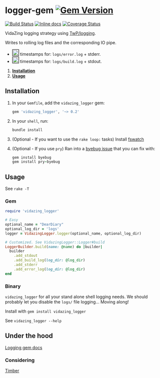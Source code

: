 # logger-gem [![Gem Version](https://badge.fury.io/rb/vidazing_logger.svg)](https://badge.fury.io/rb/vidazing_logger)

[![Build Status](https://travis-ci.org/VidaZing/logger_gem.svg?branch=master)](https://travis-ci.org/VidaZing/logger_gem)
[![Inline docs](http://inch-ci.org/github/VidaZing/logger_gem.svg?branch=master)](http://inch-ci.org/github/VidaZing/logger_gem)
[![Coverage Status](https://coveralls.io/repos/github/VidaZing/logger_gem/badge.png?branch=master)](https://coveralls.io/github/VidaZing/logger_gem?branch=master)

VidaZing logging strategy using [TwP/logging](https://github.com/TwP/logging).

Writes to rolling log files and the corresponding IO pipe.

* <img src="http://medyk.org/colors/ff8787.png" style="border: 1px solid black" width="20" height="20" /> timestamps for: `logs/error.log` + stderr.
* <img src="http://medyk.org/colors/87d7ff.png" style="border: 1px solid black" width="20" height="20" /> timestamps for: `logs/build.log` + stdout.

1. [**Installation**](#installation)
2. [**Usage**](#usage)

## Installation

1. In your `Gemfile`, add the `vidazing_logger` gem:

    ```ruby
    gem 'vidazing_logger', '~> 0.2'
    ```

2. In your `shell`, run:

    ```ruby
    bundle install
    ```

3. (Optional - If you want to use the `rake loop:` tasks) Install [fswatch](https://github.com/emcrisostomo/fswatch)

4. (Optional - If you use `pry`) Ran into a [byebug issue](https://github.com/deivid-rodriguez/byebug/issues/440) that you can fix with:

    ```ruby
    gem install byebug
    gem install pry-byebug
    ```

## Usage
See `rake -T`

### Gem
```ruby
require 'vidazing_logger'

# Easy
optional_name = "DearDiary"
optional_log_dir = 'logs'
logger = VidazingLogger.logger(optional_name, optional_log_dir)

# Customized. See VidazingLogger::Logger#build
LoggerBuilder.build(name: @name) do |builder|
  builder
    .add_stdout
    .add_build_log(log_dir: @log_dir)
    .add_stderr
    .add_error_log(log_dir: @log_dir)
end

```

### Binary

`vidazing_logger` for all your stand alone shell logging needs. We should probably let you disable the `logs/` file logging... Moving along!

Install with `gem install vidazing_logger`

See `vidazing_logger --help`

## Under the hood

[Logging gem docs](https://www.rubydoc.info/gems/logging/toplevel)

### Considering

[Timber](https://github.com/timberio/timber-ruby)
